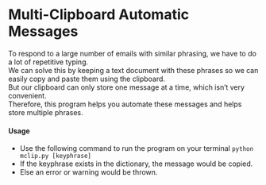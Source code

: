 # Multi-Clipboard Automatic Messages

To respond to a large number of emails with similar phrasing, we have to do a lot of repetitive typing.  
We can solve this by keeping a text document with these phrases so we can easily copy and paste them using the clipboard.  
But our clipboard can only store one message at a time, which isn’t very convenient.  
Therefore, this program helps you automate these messages and helps store multiple phrases. 

#### Usage

* Use the following command to run the program on your terminal `python mclip.py [keyphrase]`
* If the keyphrase exists in the dictionary, the message would be copied.
* Else an error or warning would be thrown.
